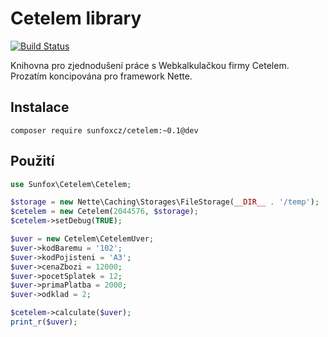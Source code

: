 Cetelem library
===============

[![Build Status](https://travis-ci.org/sunfoxcz/cetelem.svg?branch=master)](https://travis-ci.org/sunfoxcz/cetelem)

Knihovna pro zjednodušení práce s Webkalkulačkou firmy Cetelem. Prozatím koncipována pro framework Nette.

Instalace
---------

	composer require sunfoxcz/cetelem:~0.1@dev

Použití
-------

```php
use Sunfox\Cetelem\Cetelem;

$storage = new Nette\Caching\Storages\FileStorage(__DIR__ . '/temp');
$cetelem = new Cetelem(2044576, $storage);
$cetelem->setDebug(TRUE);

$uver = new Cetelem\CetelemUver;
$uver->kodBaremu = '102';
$uver->kodPojisteni = 'A3';
$uver->cenaZbozi = 12000;
$uver->pocetSplatek = 12;
$uver->primaPlatba = 2000;
$uver->odklad = 2;

$cetelem->calculate($uver);
print_r($uver);
```
